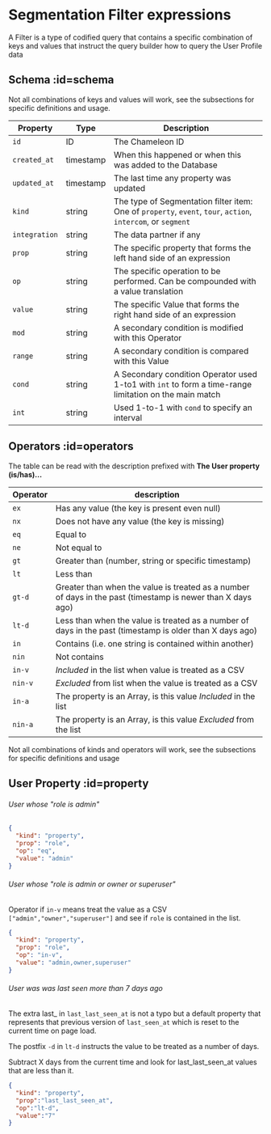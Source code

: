# Segmentation Filter expressions

A Filter is a type of codified query that contains a specific combination of keys and values that instruct the query builder how to query the User Profile data

## Schema :id=schema

Not all combinations of keys and values will work, see the subsections for specific definitions and usage.

| Property | Type | Description |
| --- | --- | --- |
| `id` | ID | The Chameleon ID |
| `created_at` | timestamp | When this happened or when this was added to the Database |
| `updated_at` | timestamp | The last time any property was updated |
| `kind` | string | The type of Segmentation filter item: One of `property`, `event`, `tour`, `action`, `intercom`, or `segment` |
| `integration` | string | The data partner if any |
| `prop` | string | The specific property that forms the left hand side of an expression |
| `op` | string | The specific operation to be performed. Can be compounded with a value translation |
| `value` | string | The specific Value that forms the right hand side of an expression |
| `mod` | string | A secondary condition is modified with this Operator |
| `range` | string | A secondary condition is compared with this Value |
| `cond` | string | A Secondary condition Operator used 1-to1 with `int` to form a time-range limitation on the main match |
| `int` | string | Used 1-to-1 with `cond` to specify an interval |

## Operators :id=operators

The table can be read with the description prefixed with **The User property (is/has)...**

| Operator | description |
|---|---|
| `ex` | Has any value (the key is present even null) |
| `nx` | Does not have any value (the key is missing) |
| `eq` | Equal to |
| `ne` | Not equal to |
| `gt` | Greater than (number, string or specific timestamp) |
| `lt` | Less than |
| `gt-d` | Greater than when the value is treated as a number of days in the past (timestamp is newer than X days ago) |
| `lt-d` | Less than when the value is treated as a number of days in the past (timestamp is older than X days ago)|
| `in` | Contains (i.e. one string is contained within another) |
| `nin` | Not contains |
| `in-v` | _Included_ in the list when value is treated as a CSV  |
| `nin-v` | _Excluded_ from list when the value is treated as a CSV |
| `in-a` | The property is an Array, is this value _Included_ in the list |
| `nin-a` | The property is an Array, is this value _Excluded_ from the list |


Not all combinations of kinds and operators will work, see the subsections for specific definitions and usage

## User Property :id=property

###### User whose "role is admin"

```json
{
  "kind": "property",
  "prop": "role",
  "op": "eq",
  "value": "admin"
}
```

###### User whose "role is admin or owner or superuser"

Operator if `in-v` means treat the value as a CSV `["admin","owner","superuser"]` and see if `role` is contained in the list.

```json
{
  "kind": "property",
  "prop": "role",
  "op": "in-v",
  "value": "admin,owner,superuser"
}

```

###### User was was last seen more than 7 days ago

The extra last_ in `last_last_seen_at` is not a typo but a default property that represents that previous version of `last_seen_at` which is reset to the current time on page load.

The postfix `-d` in `lt-d` instructs the value to be treated as a number of days.

Subtract X days from the current time and look for last_last_seen_at values that are less than it.

```json
{
  "kind": "property",
  "prop":"last_last_seen_at",
  "op":"lt-d",
  "value":"7"
}
```
